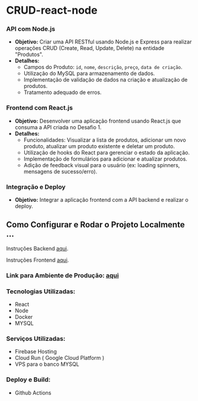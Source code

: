 # CRUD-react-node


### API com Node.js
- **Objetivo:** Criar uma API RESTful usando Node.js e Express para realizar operações CRUD (Create, Read, Update, Delete) na entidade "Produtos".
- **Detalhes:**
  - Campos do Produto: `id`, `nome`, `descrição`, `preço`, `data de criação`.
  - Utilização do MySQL para armazenamento de dados.
  - Implementação de validação de dados na criação e atualização de produtos.
  - Tratamento adequado de erros.

### Frontend com React.js
- **Objetivo:** Desenvolver uma aplicação frontend usando React.js que consuma a API criada no Desafio 1.
- **Detalhes:**
  - Funcionalidades: Visualizar a lista de produtos, adicionar um novo produto, atualizar um produto existente e deletar um produto.
  - Utilização de hooks do React para gerenciar o estado da aplicação.
  - Implementação de formulários para adicionar e atualizar produtos.
  - Adição de feedback visual para o usuário (ex: loading spinners, mensagens de sucesso/erro).

### Integração e Deploy
- **Objetivo:** Integrar a aplicação frontend com a API backend e realizar o deploy.

## Como Configurar e Rodar o Projeto Localmente ...

Instruções Backend [aqui](https://github.com/FelipeeM/CRUD-react-node/blob/main/server/README.md).

Instruções Frontend [aqui](https://github.com/FelipeeM/CRUD-react-node/blob/main/web/README.md).


### Link para Ambiente de Produção: [aqui](https://crud-product-react.web.app/)


### Tecnologias Utilizadas:

- React
- Node
- Docker
- MYSQL

### Serviços Utilizadas:

- Firebase Hosting
- Cloud Run ( Google Cloud Platform )
- VPS para o banco MYSQL

### Deploy e Build:

- Github Actions

